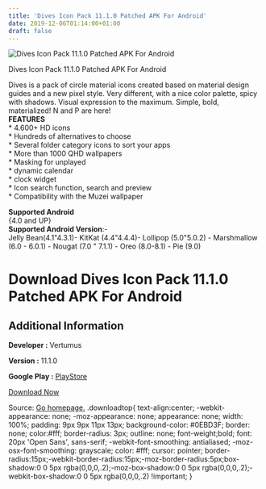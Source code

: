 ```yaml
---
title: 'Dives Icon Pack 11.1.0 Patched APK For Android'
date: 2019-12-06T01:14:00+01:00
draft: false
---
```


![Dives Icon Pack 11.1.0 Patched APK For Android](https://i0.wp.com/apkhome.net/wp-content/uploads/2019/12/Dives-Icon-Pack-11.1.0-Patched.png "Dives Icon Pack 11.1.0 Patched APK For Android")

  

Dives Icon Pack 11.1.0 Patched APK For Android

Dives is a pack of circle material icons created based on material design guides and a new pixel style. Very different, with a nice color palette, spicy with shadows. Visual expression to the maximum. Simple, bold, materialized! N and P are here!  
**FEATURES**  
\* 4.600+ HD icons  
\* Hundreds of alternatives to choose  
\* Several folder category icons to sort your apps  
\* More than 1000 QHD wallpapers  
\* Masking for unplayed  
\* dynamic calendar  
\* clock widget  
\* Icon search function, search and preview  
\* Compatibility with the Muzei wallpaper

**Supported Android**  
{4.0 and UP}  
**Supported Android Version**:-  
Jelly Bean(4.1"4.3.1)- KitKat (4.4"4.4.4)- Lollipop (5.0"5.0.2) - Marshmallow (6.0 - 6.0.1) - Nougat (7.0 " 7.1.1) - Oreo (8.0-8.1) - Pie (9.0)

Download Dives Icon Pack 11.1.0 Patched APK For Android
=======================================================

Additional Information
----------------------

**Developer :** Vertumus

**Version :** 11.1.0

**Google Play :** [PlayStore](https://play.google.com/store/apps/details?id=com.vertumus.dives)

  

[Download Now](https://store4app.co/post/dives-icon-pack-11-1-0-patched-apk-for-android_1575304720)

  
Source: [Go homepage.](https://store4app.co/post/dives-icon-pack-11-1-0-patched-apk-for-android_1575304720) .downloadtop{ text-align:center; -webkit-appearance: none; -moz-appearance: none; appearance: none; width: 100%; padding: 9px 9px 11px 13px; background-color: #0EBD3F; border: none; color:#fff; border-radius: 3px; outline: none; font-weight;bold; font: 20px 'Open Sans', sans-serif; -webkit-font-smoothing: antialiased; -moz-osx-font-smoothing: grayscale; color: #fff; cursor: pointer; border-radius:15px;-webkit-border-radius:15px;-moz-border-radius:5px;box-shadow:0 0 5px rgba(0,0,0,.2);-moz-box-shadow:0 0 5px rgba(0,0,0,.2);-webkit-box-shadow:0 0 5px rgba(0,0,0,.2) !important; }